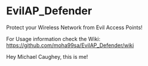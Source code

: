 # EvilAP_Defender
Protect your Wireless Network from Evil Access Points!

For Usage information check the Wiki:
https://github.com/moha99sa/EvilAP_Defender/wiki

Hey Michael Caughey, this is me!

